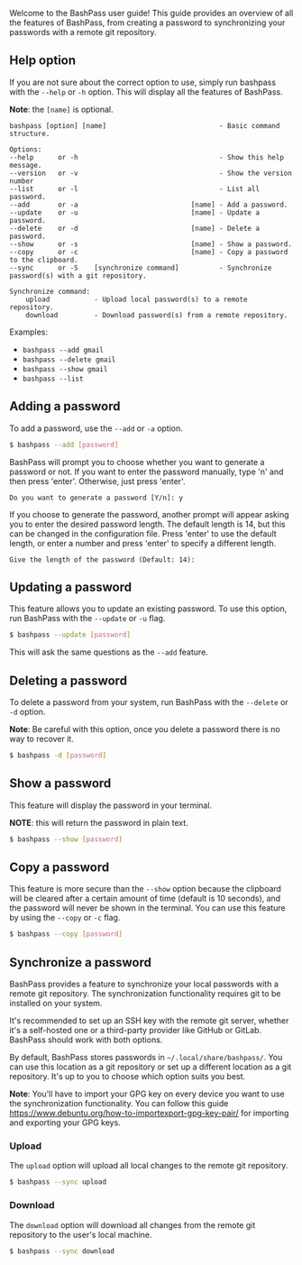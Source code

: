 Welcome to the BashPass user guide!
This guide provides an overview of all the features of BashPass, from creating a password to synchronizing your passwords with a remote git repository.

## Help option

If you are not sure about the correct option to use, simply run bashpass with the `--help` or `-h` option. This will display all the features of BashPass.

**Note**: the `[name]` is optional.

```
bashpass [option] [name]                            - Basic command structure.

Options:
--help      or -h                                   - Show this help message.
--version   or -v                                   - Show the version number
--list      or -l                                   - List all password.
--add       or -a                            [name] - Add a password.
--update    or -u                            [name] - Update a password.
--delete    or -d                            [name] - Delete a password.
--show      or -s                            [name] - Show a password.
--copy      or -c                            [name] - Copy a password to the clipboard.
--sync      or -S    [synchronize command]          - Synchronize password(s) with a git repository.

Synchronize command:
    upload           - Upload local password(s) to a remote repository.
    download         - Download password(s) from a remote repository.
```

Examples:

-  `bashpass --add gmail`
-  `bashpass --delete gmail`
-  `bashpass --show gmail`
-  `bashpass --list`

## Adding a password

To add a password, use the `--add` or `-a` option.

```bash
$ bashpass --add [password]
```

BashPass will prompt you to choose whether you want to generate a password or not.
If you want to enter the password manually, type 'n' and then press 'enter'.
Otherwise, just press 'enter'.

```
Do you want to generate a password [Y/n]: y
```

If you choose to generate the password, another prompt will appear asking you to enter the desired password length.
The default length is 14, but this can be changed in the configuration file.
Press 'enter' to use the default length, or enter a number and press 'enter' to specify a different length.

```
Give the length of the password (Default: 14):
```

## Updating a password

This feature allows you to update an existing password. To use this option, run BashPass with the `--update` or `-u` flag.

```bash
$ bashpass --update [password]
```

This will ask the same questions as the `--add` feature.

## Deleting a password

To delete a password from your system, run BashPass with the `--delete` or `-d` option.

**Note**: Be careful with this option, once you delete a password there is no way to recover it.

```bash
$ bashpass -d [password]
```

## Show a password

This feature will display the password in your terminal.

**NOTE**: this will return the password in plain text.

```bash
$ bashpass --show [password]
```

## Copy a password

This feature is more secure than the `--show` option because the clipboard will be cleared after a certain amount of time (default is 10 seconds), and the password will never be shown in the terminal.
You can use this feature by using the `--copy` or `-c` flag.

```bash
$ bashpass --copy [password]
```

## Synchronize a password

BashPass provides a feature to synchronize your local passwords with a remote git repository.
The synchronization functionality requires git to be installed on your system.

It's recommended to set up an SSH key with the remote git server, whether it's a self-hosted one or a third-party provider like GitHub or GitLab.
BashPass should work with both options.

By default, BashPass stores passwords in `~/.local/share/bashpass/`.
You can use this location as a git repository or set up a different location as a git repository.
It's up to you to choose which option suits you best.

**Note**: You'll have to import your GPG key on every device you want to use the synchronization functionality.
You can follow this guide https://www.debuntu.org/how-to-importexport-gpg-key-pair/ for importing and exporting your GPG keys.

### Upload

The `upload` option will upload all local changes to the remote git repository.

```bash
$ bashpass --sync upload
```

### Download

The `download` option will download all changes from the remote git repository to the user's local machine.

```bash
$ bashpass --sync download
```
